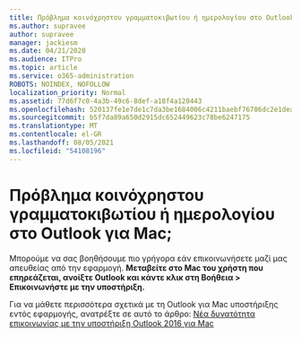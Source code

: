 ```yaml
---
title: Πρόβλημα κοινόχρηστου γραμματοκιβωτίου ή ημερολογίου στο Outlook για Mac;
ms.author: supravee
author: supravee
manager: jackiesm
ms.date: 04/21/2020
ms.audience: ITPro
ms.topic: article
ms.service: o365-administration
ROBOTS: NOINDEX, NOFOLLOW
localization_priority: Normal
ms.assetid: 77d6f7c0-4a3b-49c6-8def-a18f4a120443
ms.openlocfilehash: 520137fe1e7de1c7da3be1684006c4211baebf76786dc2e1dea7acc91f82cc7a
ms.sourcegitcommit: b5f7da89a650d2915dc652449623c78be6247175
ms.translationtype: MT
ms.contentlocale: el-GR
ms.lasthandoff: 08/05/2021
ms.locfileid: "54108196"
---
```

# <a name="shared-mailbox-or-calendar-issue-in-outlook-for-mac"></a>Πρόβλημα κοινόχρηστου γραμματοκιβωτίου ή ημερολογίου στο Outlook για Mac;

Μπορούμε να σας βοηθήσουμε πιο γρήγορα εάν επικοινωνήσετε μαζί μας απευθείας από την εφαρμογή. **Μεταβείτε στο Mac του χρήστη που επηρεάζεται, ανοίξτε Outlook και κάντε κλικ στη Βοήθεια \> Επικοινωνήστε με την υποστήριξη.** 
  
Για να μάθετε περισσότερα σχετικά με τη Outlook για Mac υποστήριξης εντός εφαρμογής, ανατρέξτε σε αυτό το άρθρο: [Νέα δυνατότητα επικοινωνίας με την υποστήριξη Outlook 2016 για Mac](https://answers.microsoft.com/msoffice/forum/msoffice_outlook-mso_mac-mso_mac2016/new-contact-support-feature-in-outlook-2016-for/d4fc21c4-25e2-4e10-b943-1fba6542b517)
  

